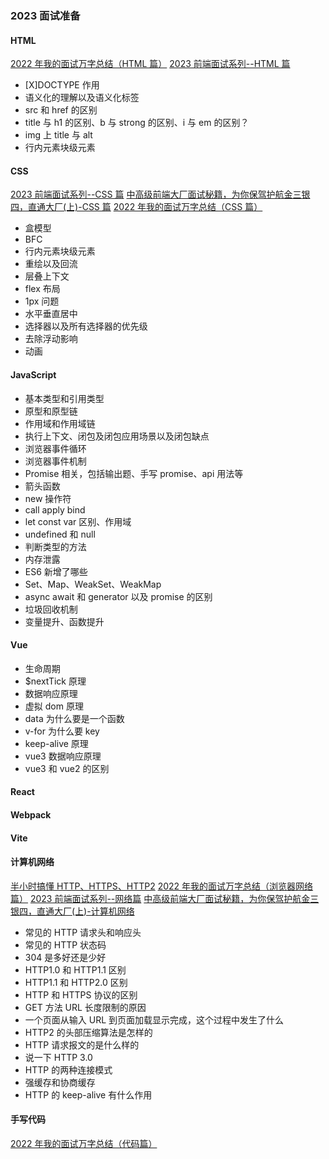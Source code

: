 ### 2023 面试准备

#### HTML

[2022 年我的面试万字总结（HTML 篇）](https://juejin.cn/post/7150109570609152014)
[2023 前端面试系列--HTML 篇](https://juejin.cn/post/7175048315111735352)

- [X]DOCTYPE 作用
- 语义化的理解以及语义化标签
- src 和 href 的区别
- title 与 h1 的区别、b 与 strong 的区别、i 与 em 的区别？
- img 上 title 与 alt
- 行内元素块级元素

#### CSS

[2023 前端面试系列--CSS 篇](https://juejin.cn/post/7175048315111735352)
[中高级前端大厂面试秘籍，为你保驾护航金三银四，直通大厂(上)-CSS 篇](https://juejin.cn/post/6844903776512393224#heading-2)
[2022 年我的面试万字总结（CSS 篇）](https://juejin.cn/post/7149716216167268366)

- 盒模型
- BFC
- 行内元素块级元素
- 重绘以及回流
- 层叠上下文
- flex 布局
- 1px 问题
- 水平垂直居中
- 选择器以及所有选择器的优先级
- 去除浮动影响
- 动画

#### JavaScript

- 基本类型和引用类型
- 原型和原型链
- 作用域和作用域链
- 执行上下文、闭包及闭包应用场景以及闭包缺点
- 浏览器事件循环
- 浏览器事件机制
- Promise 相关，包括输出题、手写 promise、api 用法等
- 箭头函数
- new 操作符
- call apply bind
- let const var 区别、作用域
- undefined 和 null
- 判断类型的方法
- 内存泄露
- ES6 新增了哪些
- Set、Map、WeakSet、WeakMap
- async await 和 generator 以及 promise 的区别
- 垃圾回收机制
- 变量提升、函数提升

#### Vue

- 生命周期
- $nextTick 原理
- 数据响应原理
- 虚拟 dom 原理
- data 为什么要是一个函数
- v-for 为什么要 key
- keep-alive 原理
- vue3 数据响应原理
- vue3 和 vue2 的区别

#### React

#### Webpack

#### Vite

#### 计算机网络

[半小时搞懂 HTTP、HTTPS、HTTP2](https://juejin.cn/post/6894053426112495629)
[2022 年我的面试万字总结（浏览器网络篇）](https://juejin.cn/post/7149438206419664927)
[2023 前端面试系列--网络篇](https://juejin.cn/post/7192869386955259959)
[中高级前端大厂面试秘籍，为你保驾护航金三银四，直通大厂(上)-计算机网络](https://juejin.cn/post/6844903776512393224#heading-37)

- 常见的 HTTP 请求头和响应头
- 常见的 HTTP 状态码
- 304 是多好还是少好
- HTTP1.0 和 HTTP1.1 区别
- HTTP1.1 和 HTTP2.0 区别
- HTTP 和 HTTPS 协议的区别
- GET 方法 URL 长度限制的原因
- 一个页面从输入 URL 到页面加载显示完成，这个过程中发生了什么
- HTTP2 的头部压缩算法是怎样的
- HTTP 请求报文的是什么样的
- 说一下 HTTP 3.0
- HTTP 的两种连接模式
- 强缓存和协商缓存
- HTTP 的 keep-alive 有什么作用

#### 手写代码

[2022 年我的面试万字总结（代码篇）](https://juejin.cn/post/7151221875224346637)
